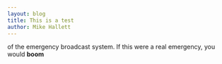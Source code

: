 ```yaml
---
layout: blog
title: This is a test
author: Mike Hallett
---
```


of the emergency broadcast system. If this were a real emergency, you would **boom**